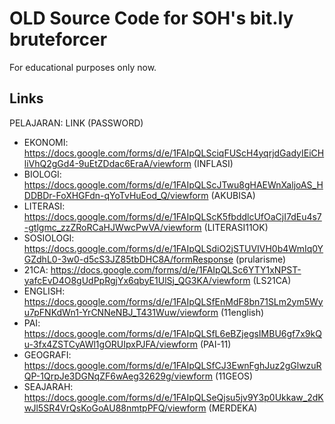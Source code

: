 # OLD Source Code for SOH's bit.ly bruteforcer

For educational purposes only now.


## Links

PELAJARAN: LINK (PASSWORD)

- EKONOMI: https://docs.google.com/forms/d/e/1FAIpQLSciqFUScH4yqrjdGadyIEiCHliVhQ2gGd4-9uEtZDdac6EraA/viewform (INFLASI)
- BIOLOGI: https://docs.google.com/forms/d/e/1FAIpQLScJTwu8gHAEWnXaljoAS_HDDBDr-FoXHGFdn-qYoTvHuEod_Q/viewform (AKUBISA)
- LITERASI: https://docs.google.com/forms/d/e/1FAIpQLScK5fbddlcUfOaCjI7dEu4s7-gtlgmc_zzZRoRCaHJWwcPwVA/viewform (LITERASI11OK)
- SOSIOLOGI: https://docs.google.com/forms/d/e/1FAIpQLSdiO2jSTUVIVH0b4WmIq0YGZdhL0-3w0-d5cS3JZ85tbDHC8A/formResponse (prularisme)
- 21CA: https://docs.google.com/forms/d/e/1FAIpQLSc6YTY1xNPST-yafcEvD4O8gUdPpRgjYx6qbyE1UlSj_QG3KA/viewform (LS21CA)
- ENGLISH: https://docs.google.com/forms/d/e/1FAIpQLSfEnMdF8bn71SLm2ym5Wyu7pFNKdWn1-YrCNNeNBJ_T431Wuw/viewform (11english)
- PAI: https://docs.google.com/forms/d/e/1FAIpQLSfL6eBZjegsIMBU6gf7x9kQu-3fx4ZSTCyAWl1gORUIpxPJFA/viewform (PAI-11)
- GEOGRAFI: https://docs.google.com/forms/d/e/1FAIpQLSfCJ3EwnFghJuz2gGlwzuRQP-1QrpJe3DGNqZF6wAeg32629g/viewform (11GEOS)
- SEAJARAH: https://docs.google.com/forms/d/e/1FAIpQLSeQjsu5jv9Y3p0Ukkaw_2dKwJl5SR4VrQsKoGoAU88nmtpPFQ/viewform (MERDEKA)
